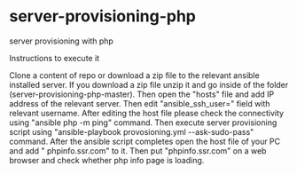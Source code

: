 # server-provisioning-php
server provisioning with php


Instructions to execute it

Clone a content of repo or download a zip file to the relevant ansible installed server.
If you download a zip file unzip it and go inside of the folder (server-provisioning-php-master).
Then open the "hosts" file and add IP address of the relevant server.
Then edit "ansible_ssh_user=" field with relevant username.
After editing the host file please check the connectivity using "ansible php -m ping" command.
Then execute server provisioning script using "ansible-playbook provosioning.yml --ask-sudo-pass" command.
After the ansible script completes open the host file of your PC and add "<Relavant-IP-Address>   phpinfo.ssr.com" to it.
Then put "phpinfo.ssr.com" on a web browser and check whether php info page is loading.
